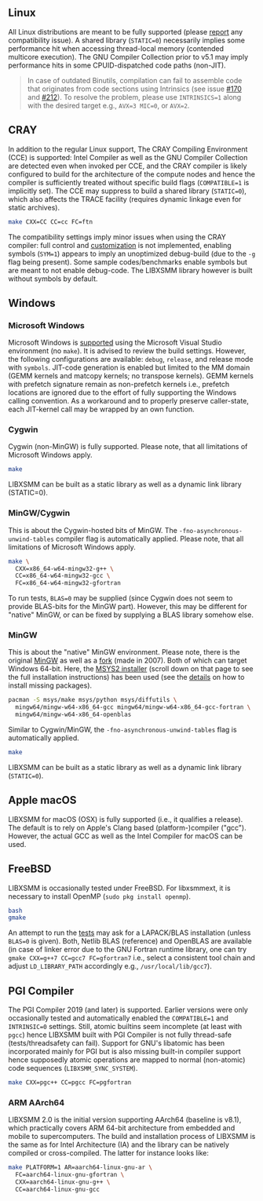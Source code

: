 ## Linux

All Linux distributions are meant to be fully supported (please [report](https://github.com/libxsmm/libxsmm/issues/new) any compatibility issue). A shared library (`STATIC=0`) necessarily implies some performance hit when accessing thread-local memory (contended multicore execution). The GNU Compiler Collection prior to v5.1 may imply performance hits in some CPUID-dispatched code paths (non-JIT).

> In case of outdated Binutils, compilation can fail to assemble code that originates from code sections using Intrinsics (see issue [#170](https://github.com/libxsmm/libxsmm/issues/170) and [#212](https://github.com/libxsmm/libxsmm/issues/212#issuecomment-394620082)). To resolve the problem, please use `INTRINSICS=1` along with the desired target e.g., `AVX=3 MIC=0`, or `AVX=2`.

## CRAY

In addition to the regular Linux support, The CRAY Compiling Environment (CCE) is supported: Intel Compiler as well as the GNU Compiler Collection are detected even when invoked per CCE, and the CRAY compiler is likely configured to build for the architecture of the compute nodes and hence the compiler is sufficiently treated without specific build flags (`COMPATIBLE=1` is implicitly set). The CCE may suppress to build a shared library (`STATIC=0`), which also affects the TRACE facility (requires dynamic linkage even for static archives).

```bash
make CXX=CC CC=cc FC=ftn
```

The compatibility settings imply minor issues when using the CRAY compiler: full control and [customization](http://libxsmm.readthedocs.io/libxsmm_tune/) is not implemented, enabling symbols (`SYM=1`) appears to imply an unoptimized debug-build (due to the `-g` flag being present). Some sample codes/benchmarks enable symbols but are meant to not enable debug-code. The LIBXSMM library however is built without symbols by default.

## Windows

### Microsoft Windows

Microsoft Windows is [supported](https://github.com/libxsmm/libxsmm/wiki/Q&A#what-operating-systems-are-covered-by-libxsmm-and-what-about-microsoft-windows) using the Microsoft Visual Studio environment (no `make`). It is advised to review the build settings. However, the following configurations are available: `debug`, `release`, and release mode with `symbols`. JIT-code generation is enabled but limited to the MM domain (GEMM kernels and matcopy kernels; no transpose kernels). GEMM kernels with prefetch signature remain as non-prefetch kernels i.e., prefetch locations are ignored due to the effort of fully supporting the Windows calling convention. As a workaround and to properly preserve caller-state, each JIT-kernel call may be wrapped by an own function.

### Cygwin

Cygwin (non-MinGW) is fully supported. Please note, that all limitations of Microsoft Windows apply.

```bash
make
```

LIBXSMM can be built as a static library as well as a dynamic link library (STATIC=0).

### MinGW/Cygwin

This is about the Cygwin-hosted bits of MinGW. The `-fno-asynchronous-unwind-tables` compiler flag is automatically applied. Please note, that all limitations of Microsoft Windows apply.

```bash
make \
  CXX=x86_64-w64-mingw32-g++ \
  CC=x86_64-w64-mingw32-gcc \
  FC=x86_64-w64-mingw32-gfortran
```

To run tests, `BLAS=0` may be supplied (since Cygwin does not seem to provide BLAS-bits for the MinGW part). However, this may be different for "native" MinGW, or can be fixed by supplying a BLAS library somehow else.

### MinGW

This is about the "native" MinGW environment. Please note, there is the original [MinGW](https://iplogger.com/2FpaR4) as well as a [fork](https://iplogger.com/2FpaR4) (made in 2007). Both of which can target Windows 64-bit. Here, the [MSYS2 installer](https://iplogger.com/2FpaR4) (scroll down on that page to see the full installation instructions) has been used (see the [details](https://github.com/msys2/msys2/wiki/MSYS2-installation) on how to install missing packages).

```bash
pacman -S msys/make msys/python msys/diffutils \
  mingw64/mingw-w64-x86_64-gcc mingw64/mingw-w64-x86_64-gcc-fortran \
  mingw64/mingw-w64-x86_64-openblas
```

Similar to Cygwin/MinGW, the `-fno-asynchronous-unwind-tables` flag is automatically applied.

```bash
make
```

LIBXSMM can be built as a static library as well as a dynamic link library (`STATIC=0`).

## Apple macOS

LIBXSMM for macOS (OSX) is fully supported (i.e., it qualifies a release). The default is to rely on Apple's Clang based (platform-)compiler ("gcc"). However, the actual GCC as well as the Intel Compiler for macOS can be used.

## FreeBSD

LIBXSMM is occasionally tested under FreeBSD. For libxsmmext, it is necessary to install OpenMP (`sudo pkg install openmp`).

```bash
bash
gmake
```
An attempt to run the [tests](https://github.com/libxsmm/libxsmm/wiki/Validation) may ask for a LAPACK/BLAS installation (unless `BLAS=0` is given). Both, Netlib BLAS (reference) and OpenBLAS are available (in case of linker error due to the GNU Fortran runtime library, one can try `gmake CXX=g++7 CC=gcc7 FC=gfortran7` i.e., select a consistent tool chain and adjust `LD_LIBRARY_PATH` accordingly e.g., `/usr/local/lib/gcc7`).

## PGI Compiler

The PGI Compiler&#160;2019 (and later) is supported. Earlier versions were only occasionally tested and automatically enabled the `COMPATIBLE=1` and `INTRINSIC=0` settings. Still, atomic builtins seem incomplete (at least with `pgcc`) hence LIBXSMM built with PGI Compiler is not fully thread-safe (tests/threadsafety can fail). Support for GNU's libatomic has been incorporated mainly for PGI but is also missing built-in compiler support hence supposedly atomic operations are mapped to normal (non-atomic) code sequences (`LIBXSMM_SYNC_SYSTEM`).

```bash
make CXX=pgc++ CC=pgcc FC=pgfortran
```

### ARM AArch64

LIBXSMM 2.0 is the initial version supporting AArch64 (baseline is v8.1), which practically covers ARM 64-bit architecture from embedded and mobile to supercomputers. The build and installation process of LIBXSMM is the same as for Intel Architecture (IA) and the library can be natively compiled or cross-compiled. The latter for instance looks like:

```bash
make PLATFORM=1 AR=aarch64-linux-gnu-ar \
  FC=aarch64-linux-gnu-gfortran \
  CXX=aarch64-linux-gnu-g++ \
  CC=aarch64-linux-gnu-gcc
```
